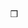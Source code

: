 &nbsp;
&nbsp;
&nbsp;
&nbsp;
&nbsp;

<div align="center">
  ❒
</div>

&nbsp;
&nbsp;
&nbsp;
&nbsp;
&nbsp;
